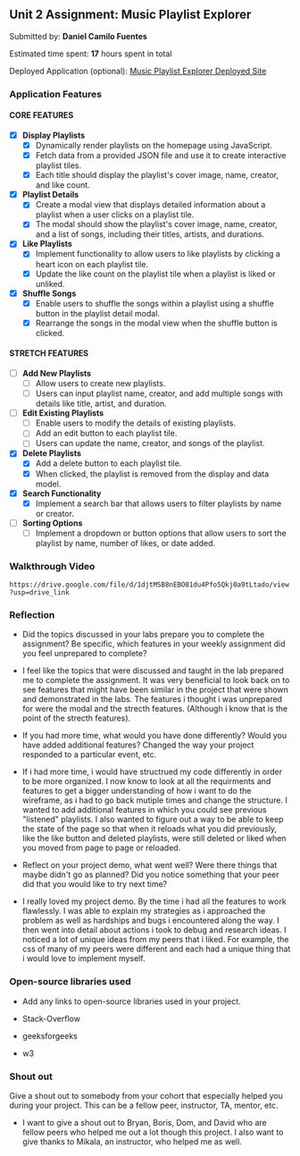 ## Unit 2 Assignment: Music Playlist Explorer

Submitted by: **Daniel Camilo Fuentes**

Estimated time spent: **17** hours spent in total

Deployed Application (optional): [Music Playlist Explorer Deployed Site](ADD_LINK_HERE)

### Application Features

#### CORE FEATURES

- [X] **Display Playlists**
  - [X] Dynamically render playlists on the homepage using JavaScript.
  - [X] Fetch data from a provided JSON file and use it to create interactive playlist tiles.
  - [X] Each title should display the playlist's cover image, name, creator, and like count.

- [X] **Playlist Details**
  - [X] Create a modal view that displays detailed information about a playlist when a user clicks on a playlist tile.
  - [X] The modal should show the playlist's cover image, name, creator, and a list of songs, including their titles, artists, and durations.

- [X] **Like Playlists**
  - [X] Implement functionality to allow users to like playlists by clicking a heart icon on each playlist tile.
  - [X] Update the like count on the playlist tile when a playlist is liked or unliked.

- [X] **Shuffle Songs**
  - [X] Enable users to shuffle the songs within a playlist using a shuffle button in the playlist detail modal.
  - [X] Rearrange the songs in the modal view when the shuffle button is clicked.

#### STRETCH FEATURES

- [ ] **Add New Playlists**
  - [ ] Allow users to create new playlists.
  - [ ] Users can input playlist name, creator, and add multiple songs with details like title, artist, and duration.

- [ ] **Edit Existing Playlists**
  - [ ] Enable users to modify the details of existing playlists.
  - [ ] Add an edit button to each playlist tile.
  - [ ] Users can update the name, creator, and songs of the playlist.

- [X] **Delete Playlists**
  - [X] Add a delete button to each playlist tile.
  - [X] When clicked, the playlist is removed from the display and data model.

- [X] **Search Functionality**
  - [X] Implement a search bar that allows users to filter playlists by name or creator.

- [ ] **Sorting Options**
  - [ ] Implement a dropdown or button options that allow users to sort the playlist by name, number of likes, or date added.

### Walkthrough Video



`https://drive.google.com/file/d/1djtMSB8nEBO81du4Pfo5Qkj0a9tLtado/view?usp=drive_link`

### Reflection

* Did the topics discussed in your labs prepare you to complete the assignment? Be specific, which features in your weekly assignment did you feel unprepared to complete?

- I feel like the topics that were discussed and taught in the lab prepared me to complete the assignment. It was very beneficial to look back on to see features that might have been similar in the project that were shown
  and demonstrated in the labs. The features i thought i was unprepared for were the modal and the strecth features. (Although i know that is the point of the strecth features).

* If you had more time, what would you have done differently? Would you have added additional features? Changed the way your project responded to a particular event, etc.

- If i had more time, i would have structrued my code differently in order to be more organized. I now know to look at all the requirments and features to get a bigger understanding of how i want to do the wireframe,
  as i had to go back mutiple times and change the structure. I wanted to add additional features in which you could see previous "listened" playlists. I also wanted to figure out a way to be able to keep the state of the
  page so that when it reloads what you did previously, like the like button and deleted playlists, were still deleted or liked when you moved from page to page or reloaded.
  

* Reflect on your project demo, what went well? Were there things that maybe didn't go as planned? Did you notice something that your peer did that you would like to try next time?

- I really loved my project demo. By the time i had all the features to work flawlessly. I was able to explain my strategies as i approached the problem as well as hardships and bugs i encountered along the way.
  I then went into detail about actions i took to debug and research ideas. I noticed a lot of unique ideas from my peers that i liked. For example, the css of many of my peers were different and each had a unique thing that i would love to implement myself.

### Open-source libraries used

- Add any links to open-source libraries used in your project.
  
- Stack-Overflow
- geeksforgeeks
- w3 

### Shout out

Give a shout out to somebody from your cohort that especially helped you during your project. This can be a fellow peer, instructor, TA, mentor, etc.

- I want to give a shout out to Bryan, Boris, Dom, and David who are fellow peers who helped me out a lot though this project. I also want to give thanks to Mikala, an instructor, who helped me as well.
